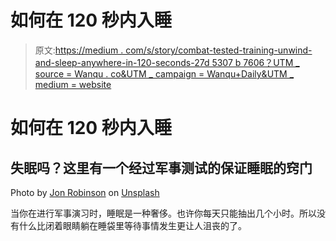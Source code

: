 # 如何在 120 秒内入睡

> 原文:[https://medium . com/s/story/combat-tested-training-unwind-and-sleep-anywhere-in-120-seconds-27d 5307 b 7606？UTM _ source = Wanqu . co&UTM _ campaign = Wanqu+Daily&UTM _ medium = website](https://medium.com/s/story/combat-tested-training-unwind-and-sleep-anywhere-in-120-seconds-27d5307b7606?utm_source=wanqu.co&utm_campaign=Wanqu+Daily&utm_medium=website)

# **如何在 120 秒内入睡**

## 失眠吗？这里有一个经过军事测试的保证睡眠的窍门



Photo by [Jon Robinson](https://unsplash.com/@jnr1963?utm_source=medium&utm_medium=referral) on [Unsplash](https://unsplash.com?utm_source=medium&utm_medium=referral)



当你在进行军事演习时，睡眠是一种奢侈。也许你每天只能抽出几个小时。所以没有什么比闭着眼睛躺在睡袋里等待事情发生更让人沮丧的了。